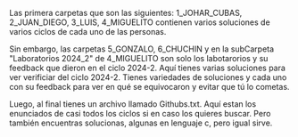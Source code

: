 Las primera carpetas que son las siguientes: 1_JOHAR_CUBAS, 2_JUAN_DIEGO, 
3_LUIS, 4_MIGUELITO contienen varios soluciones de varios ciclos de cada uno de las personas.

Sin embargo, las carpetas 5_GONZALO, 6_CHUCHIN y en la subCarpeta "Laboratorios 2024_2" de 4_MIGUELITO son solo los labotarorios y su feedback que dieron en el ciclo 2024-2.
Aquí tienes varias soluciones para ver verificiar del ciclo 2024-2.
Tienes variedades de soluciones y cada uno con su feedback para ver en qué se equivocaron y evitar que tú lo cometas.

Luego, al final tienes un archivo llamado Githubs.txt. Aquí estan los enunciados de casi todos los ciclos si en caso los quieres buscar.
Pero también encuentras solucionas, algunas en lenguaje c, pero igual sirve.
